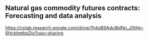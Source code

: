 ## Natural gas commodity futures contracts: Forecasting and data analysis
https://colab.research.google.com/drive/1h4qB9Adu8blNn_J0tHo-6HcbhetbsDio?usp=sharing
